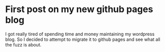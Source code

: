 First post on my new github pages blog
==========================================
I got really tired of spending time and money maintaining my wordpress blog. So I decided to attempt to migrate it to github pages and see what all the fuzz is about.